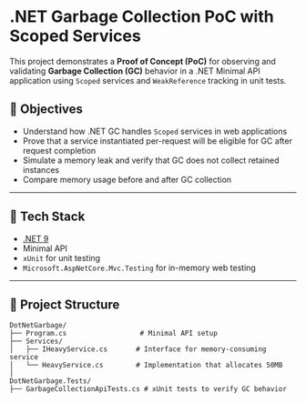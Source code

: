 ﻿# .NET Garbage Collection PoC with Scoped Services

This project demonstrates a **Proof of Concept (PoC)** for observing and validating **Garbage Collection (GC)** behavior in a .NET Minimal API application using `Scoped` services and `WeakReference` tracking in unit tests.

## 🧠 Objectives

- Understand how .NET GC handles `Scoped` services in web applications
- Prove that a service instantiated per-request will be eligible for GC after request completion
- Simulate a memory leak and verify that GC does not collect retained instances
- Compare memory usage before and after GC collection

---

## 🔧 Tech Stack

- [.NET 9](https://dotnet.microsoft.com/en-us/download)
- Minimal API
- `xUnit` for unit testing
- `Microsoft.AspNetCore.Mvc.Testing` for in-memory web testing

---

## 📁 Project Structure

```text
DotNetGarbage/
├── Program.cs                  # Minimal API setup
├── Services/
│   ├── IHeavyService.cs       # Interface for memory-consuming service
│   └── HeavyService.cs        # Implementation that allocates 50MB
│
DotNetGarbage.Tests/
├── GarbageCollectionApiTests.cs # xUnit tests to verify GC behavior


